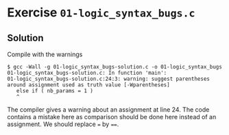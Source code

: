 # Exercise `01-logic_syntax_bugs.c`

## Solution

Compile with the warnings

```
$ gcc -Wall -g 01-logic_syntax_bugs-solution.c -o 01-logic_syntax_bugs
01-logic_syntax_bugs-solution.c: In function 'main':
01-logic_syntax_bugs-solution.c:24:3: warning: suggest parentheses around assignment used as truth value [-Wparentheses]
   else if ( nb_params = 1 )
   ^
```

The compiler gives a warning about an assignment at line 24.
The code contains a mistake here as comparison should be done here instead of an assignment.
We should replace `=` by `==`.
